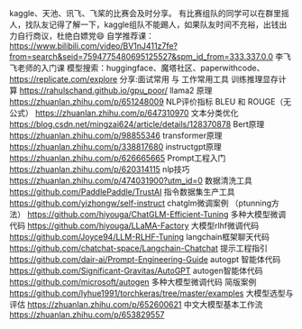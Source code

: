 kaggle、天池、讯飞、飞桨的比赛会及时分享。
有比赛组队的同学可以在群里摇人，找队友记得了解一下，kaggle组队不能踢人，如果队友时间不充裕，出钱出力自行商议，杜绝白嫖党😄
自学推荐课：
https://www.bilibili.com/video/BV1nJ411z7fe?from=search&seid=7594775480695125527&spm_id_from=333.337.0.0
李飞飞老师的入门课
模型搜索：huggingface、魔塔社区、paperwithcode、https://replicate.com/explore
分享:面试常用 与 工作常用工具
训练推理显存计算
https://rahulschand.github.io/gpu_poor/
llama2 原理
https://zhuanlan.zhihu.com/p/651248009
NLP评价指标 BLEU 和 ROUGE（无公式）
https://zhuanlan.zhihu.com/p/647310970
文本分类优化
https://blog.csdn.net/mingzai624/article/details/128370878
Bert原理
https://zhuanlan.zhihu.com/p/98855346
transformer原理
https://zhuanlan.zhihu.com/p/338817680
instructgpt原理
https://zhuanlan.zhihu.com/p/626665665
Prompt工程入门
https://zhuanlan.zhihu.com/p/620314115
nlp技巧
https://zhuanlan.zhihu.com/p/474031900?utm_id=0
数据清洗工具
https://github.com/PaddlePaddle/TrustAI
指令数据集生产工具
https://github.com/yizhongw/self-instruct
chatglm微调案例 （ptunning方法）
https://github.com/hiyouga/ChatGLM-Efficient-Tuning
多种大模型微调代码
https://github.com/hiyouga/LLaMA-Factory
大模型rlhf微调代码
https://github.com/Joyce94/LLM-RLHF-Tuning
langchain框架聊天代码
https://github.com/chatchat-space/Langchain-Chatchat
提示工程指引
https://github.com/dair-ai/Prompt-Engineering-Guide
autogpt 智能体代码
https://github.com/Significant-Gravitas/AutoGPT
autogen智能体代码
https://github.com/microsoft/autogen
多种大模型微调代码 简版案例
https://github.com/lyhue1991/torchkeras/tree/master/examples
大模型选型与评估
https://zhuanlan.zhihu.com/p/652600621
中文大模型基本工作流
https://zhuanlan.zhihu.com/p/653829557
